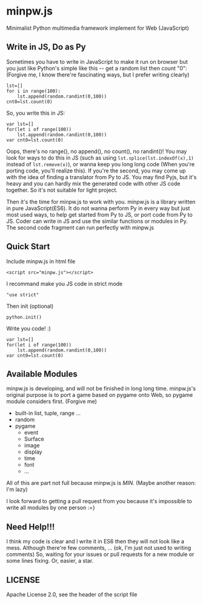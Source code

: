 # minpw.js
Minimalist Python multimedia framework implement for Web (JavaScript)
## Write in JS, Do as Py
Sometimes you have to write in JavaScript to make it run on browser but you just like Python's simple like this -- get a random list then count "0": (Forgive me, I know there're fascinating ways, but I prefer writing clearly)

	lst=[]
	for i in range(100):
		lst.append(random.randint(0,100))
	cnt0=lst.count(0)

So, you write this in JS:

	var lst=[]
	for(let i of range(100))
		lst.append(random.randint(0,100))
	var cnt0=lst.count(0)

Oops, there's no range(), no append(), no count(), no randint()! You may look for ways to do this in JS (such as using <code>lst.splice(lst.indexOf(x),1)</code> instead of <code>lst.remove(x)</code>), or wanna keep you long long code (When you're porting code, you'll realize this). If you're the second, you may come up with the idea of finding a translator from Py to JS. You may find Pyjs, but it's heavy and you can hardly mix the generated code with other JS code together. So it's not suitable for light project.

Then it's the time for minpw.js to work with you. minpw.js is a library written in pure JavaScript(ES6). It do not wanna perform Py in every way but just most used ways, to help get started from Py to JS, or port code from Py to JS. Coder can write in JS and use the similar functions or modules in Py. The second code fragment can run perfectly with minpw.js
## Quick Start
Include minpw.js in html file

	<script src="minpw.js"></script>

I recommand make you JS code in strict mode

	"use strict"

Then init (optional)

	python.init()

Write you code! :)

	var lst=[]
	for(let i of range(100))
		lst.append(random.randint(0,100))
	var cnt0=lst.count(0)

## Available Modules
minpw.js is developing, and will not be finished in long long time. minpw.js's original purpose is to port a game based on pygame onto Web, so pygame module considers first. (Forgive me)

* built-in list, tuple, range ...
* random
* pygame
	* event
	* Surface
	* image
	* display
	* time
	* font
	* ...

All of this are part not full because minpw.js is *MIN*. (Maybe another reason: I'm lazy)

I look forward to getting a pull request from you because it's impossible to write all modules by one person :=}
## Need Help!!!
I think my code is clear and I write it in ES6 then they will not look like a mess. Although there're few comments, ... (ok, I'm just not used to writing comments) So, waiting for your issues or pull requests for a new module or some lines fixing. Or, easier, a star.
## LICENSE
Apache License 2.0, see the header of the script file
